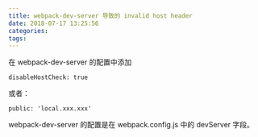 ```yaml
---
title: webpack-dev-server 导致的 invalid host header
date: 2018-07-17 13:25:56
categories:
tags:
---
```

在 webpack-dev-server 的配置中添加
```
disableHostCheck: true
```

或者：
```
public: 'local.xxx.xxx'
```

webpack-dev-server 的配置是在 webpack.config.js 中的 devServer 字段。